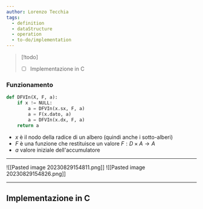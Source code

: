 ```yaml
---
author: Lorenzo Tecchia
tags:
  - definition
  - dataStructure
  - operation
  - to-do/implementation
---
```

>[!todo] 
>- [ ] Implementazione in C
### Funzionamento

```python
def DFVIn(X, F, a):
	if x != NULL:
		a = DFVIn(x.sx, F, a)
		a = F(x.dato, a)
		a = DFVIn(x.dx, F, a)
	return a
```

- $x$ è il nodo della radice di un albero (quindi anche i sotto-alberi)
- $F$ è una funzione che restituisce un valore $F: D \times A \rightarrow A$
- $a$ valore iniziale dell'accumulatore
---
![[Pasted image 20230829154811.png]]
![[Pasted image 20230829154826.png]]

---
## Implementazione in C
```C
```